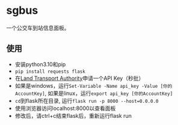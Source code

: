 # sgbus
一个公交车到站信息面板。
## 使用
- 安装python3.10和pip
- `pip install requests flask`
- 在[Land Transport Authority](https://datamall.lta.gov.sg/content/datamall/en/dynamic-data.html#Public%20Transport)申请一个API Key（秒批）
- 如果是windows，运行`Set-Variable -Name api_key -Value [你的AccountKey]`, 如果是linux，运行`export api_key [你的AccountKey]`
- `cd`到flask所在目录, 运行`flask run -p 8000 --host=0.0.0.0`
- 使用浏览器访问localhost:8000以查看面板
- 修改后，请ctrl+c结束flask后，重新运行flask run
